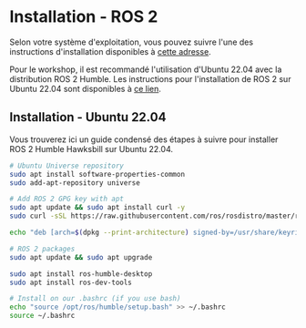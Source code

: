 # Installation - ROS 2

Selon votre système d'exploitation, vous pouvez suivre l'une des instructions d'installation disponibles à [cette adresse](https://docs.ros.org/en/humble/Installation.html).

Pour le workshop, il est recommandé l'utilisation d'Ubuntu 22.04 avec la distribution ROS 2 Humble. Les instructions pour l'installation de ROS 2 sur Ubuntu 22.04 sont disponibles à [ce lien](https://docs.ros.org/en/humble/Installation/Ubuntu-Install-Debians.html).


## Installation - Ubuntu 22.04

Vous trouverez ici un guide condensé des étapes à suivre pour installer ROS 2 Humble Hawksbill sur Ubuntu 22.04.

```bash
# Ubuntu Universe repository
sudo apt install software-properties-common
sudo add-apt-repository universe

# Add ROS 2 GPG key with apt
sudo apt update && sudo apt install curl -y
sudo curl -sSL https://raw.githubusercontent.com/ros/rosdistro/master/ros.key -o /usr/share/keyrings/ros-archive-keyring.gpg

echo "deb [arch=$(dpkg --print-architecture) signed-by=/usr/share/keyrings/ros-archive-keyring.gpg] http://packages.ros.org/ros2/ubuntu $(. /etc/os-release && echo $UBUNTU_CODENAME) main" | sudo tee /etc/apt/sources.list.d/ros2.list > /dev/null

# ROS 2 packages
sudo apt update && sudo apt upgrade

sudo apt install ros-humble-desktop
sudo apt install ros-dev-tools

# Install on our .bashrc (if you use bash)
echo "source /opt/ros/humble/setup.bash" >> ~/.bashrc
source ~/.bashrc
```